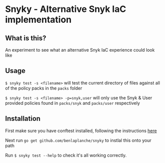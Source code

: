 # Snyky - Alternative Snyk IaC implementation

## What is this?

An experiment to see what an alternative Snyk IaC experience could look like

## Usage

`$ snyky test -s <filename>` will test the current directory of files against all of the policy packs in the `packs` folder

`$ snyky test -s <filename> -p=snyk,user` will only use the Snyk & User provided policies found in `packs/snyk` and `packs/user` respectively

## Installation

First make sure you have conftest installed, following the instructions [here](https://www.conftest.dev/install/)

Next run `go get github.com/benlaplanche/snyky` to instlal this onto your path

Run `$ snyky test --help` to check it's all working correctly.
